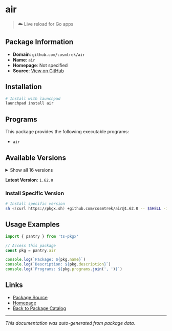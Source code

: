 # air

> ☁️ Live reload for Go apps

## Package Information

- **Domain**: `github.com/cosmtrek/air`
- **Name**: `air`
- **Homepage**: Not specified
- **Source**: [View on GitHub](https://github.com/pkgxdev/pantry/tree/main/projects/github.com/cosmtrek/air/package.yml)

## Installation

```bash
# Install with launchpad
launchpad install air
```

## Programs

This package provides the following executable programs:

- `air`

## Available Versions

<details>
<summary>Show all 16 versions</summary>

- `1.62.0`, `1.61.7`, `1.61.6`, `1.61.5`, `1.61.4`
- `1.61.3`, `1.61.1`, `1.61.0`, `1.60.0`, `1.52.3`
- `1.52.2`, `1.52.1`, `1.52.0`, `1.51.0`, `1.50.0`
- `1.49.0`

</details>

**Latest Version**: `1.62.0`

### Install Specific Version

```bash
# Install specific version
sh <(curl https://pkgx.sh) +github.com/cosmtrek/air@1.62.0 -- $SHELL -i
```

## Usage Examples

```typescript
import { pantry } from 'ts-pkgx'

// Access this package
const pkg = pantry.air

console.log(`Package: ${pkg.name}`)
console.log(`Description: ${pkg.description}`)
console.log(`Programs: ${pkg.programs.join(', ')}`)
```

## Links

- [Package Source](https://github.com/pkgxdev/pantry/tree/main/projects/github.com/cosmtrek/air/package.yml)
- [Homepage](#)
- [Back to Package Catalog](../package-catalog.md)

---

*This documentation was auto-generated from package data.*

